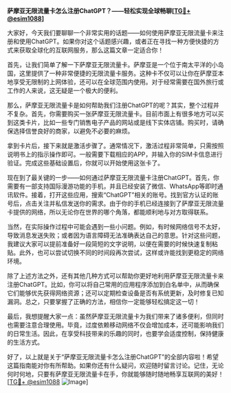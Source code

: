 **萨摩亚无限流量卡怎么注册ChatGPT？——轻松实现全球畅聊[[TG💪+ @esim1088](https://t.me/s/esim1088)]**

大家好，今天我们要聊聊一个非常实用的话题——如何使用萨摩亚无限流量卡来注册和使用ChatGPT。如果你对这个话题感兴趣，或者正在寻找一种方便快捷的方式来获取全球化的互联网服务，那么这篇文章一定适合你！

首先，让我们简单了解一下萨摩亚无限流量卡。萨摩亚是一个位于南太平洋的小岛国，这里提供了一种非常便捷的无限流量卡服务。这种卡不仅可以让你在萨摩亚本地享受无限制的上网体验，还可以在全球范围内使用。对于经常需要在国外旅行或工作的人来说，这无疑是一个极大的便利。

那么，萨摩亚无限流量卡是如何帮助我们注册ChatGPT的呢？其实，整个过程并不复杂。首先，你需要购买一张萨摩亚无限流量卡。目前市面上有很多地方可以买到这类卡片，比如一些专门销售电子产品的网站或是线下实体店铺。购买时，请确保选择信誉良好的商家，以避免不必要的麻烦。

拿到卡片后，接下来就是激活步骤了。通常情况下，激活过程非常简单，只需按照说明书上的指示操作即可。一般需要下载相应的APP，并输入你的SIM卡信息进行验证。完成这些基础设置后，你就可以开始使用这张卡了。

现在到了最关键的一步——如何通过萨摩亚无限流量卡注册ChatGPT。首先，你需要有一部支持国际漫游功能的手机，并且已经安装了微信、WhatsApp等即时通讯软件。接着，打开这些应用，搜索“ChatGPT”相关的账号。找到官方认证的账号后，点击关注并私信发送你的需求。由于你的手机已经连接到了萨摩亚无限流量卡提供的网络，所以无论你在世界的哪个角落，都能顺利地与对方取得联系。

当然，在实际操作过程中可能会遇到一些小问题。例如，有时候网络信号不太好，导致消息发送失败；或者因为语言障碍无法准确表达自己的意思。针对这些问题，我建议大家可以提前准备好一段简短的文字说明，以便在需要的时候快速复制粘贴。此外，也可以尝试切换不同的时间段再次尝试，这样或许能找到更稳定的网络环境。

除了上述方法之外，还有其他几种方式可以帮助你更好地利用萨摩亚无限流量卡来注册ChatGPT。比如，你可以将自己常用的应用程序添加到白名单中，从而确保它们能够优先获得网络资源；还可以定期检查设备是否有系统更新，及时修复已知漏洞。总之，只要掌握了正确的方法，相信你一定能够轻松搞定这一切！

最后，我想提醒大家一点：虽然萨摩亚无限流量卡为我们带来了诸多便利，但同时也需要注意合理使用。毕竟，过度依赖移动网络不仅会增加成本，还可能影响我们的日常生活。因此，在享受科技带来的乐趣的同时，也要学会适度控制，保持健康的生活方式。

好了，以上就是关于“萨摩亚无限流量卡怎么注册ChatGPT”的全部内容啦！希望这篇指南能对你有所帮助。如果你还有什么疑问，欢迎随时留言讨论。记住，无论何时何地，只要有萨摩亚无限流量卡在手，你就能够随时随地畅享互联网的美好！[[TG💪+ @esim1088](https://t.me/s/esim1088) ![Image](https://i.postimg.cc/4NQfJmqS/Snipaste-2025-05-13-00-14-12.png)]